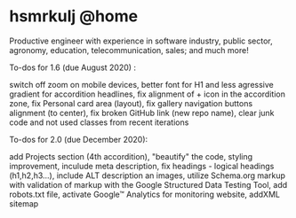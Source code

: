 # hsmrkulj @home
Productive engineer with experience in software industry, public sector, agronomy, education, telecommunication, sales; and much more!

To-dos for 1.6 (due August 2020) :

switch off zoom on mobile devices,
better font for H1 and less agressive gradient for accordition headlines,
fix alignment of + icon in the accordition zone,
fix Personal card area (layout),
fix gallery navigation buttons alignment (to center),
fix broken GitHub link (new repo name),
clear junk code and not used classes from recent iterations



To-dos for 2.0 (due December 2020):

add Projects section (4th accordition), 
"beautify" the code, 
styling improvement,
inculude meta description,
fix headings - logical headings (h1,h2,h3...),
include ALT description an images,
utilize Schema.org markup with validation of markup with the Google Structured Data Testing Tool,
add robots.txt file,
activate Google™ Analytics for monitoring website,
addXML sitemap
